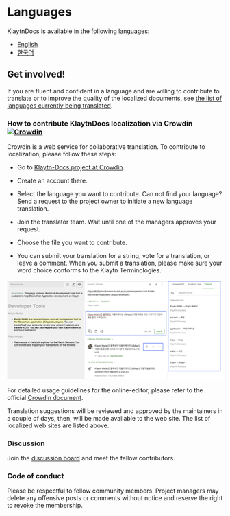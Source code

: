 # Languages <a id="languages"></a>

KlaytnDocs is available in the following languages:

- [English](https://docs.klaytn.com)
- [한국어](https://ko.docs.klaytn.com)


## Get involved! <a id="get-involved"></a>

If you are fluent and confident in a language and are willing to contribute to translate or to improve the quality of the localized documents, see [the list of languages currently being translated](https://crowdin.com/project/klaytn-docs).

### How to contribute KlaytnDocs localization via Crowdin [![Crowdin](https://badges.crowdin.net/klaytn-docs/localized.svg)](https://crowdin.com/project/klaytn-docs) <a id="how-to-contribute-klaytndocs-localization-via-crowdin-crowdin-https-badges-crowd"></a>

Crowdin is a web service for collaborative translation. To contribute to localization, please follow these steps:

- Go to [Klaytn-Docs project at Crowdin](https://crowdin.com/project/klaytn-docs).

- Create an account there.

- Select the language you want to contribute. Can not find your language? Send a request to the project owner to initiate a new language translation.

- Join the translator team. Wait until one of the managers approves your request.

- Choose the file you want to contribute.

- You can submit your translation for a string, vote for a translation, or leave a comment. When you submit a translation, please make sure your word choice conforms to the Klaytn Terminologies.

![](languages/images/crowdin-editor.png)


For detailed usage guidelines for the online-editor, please refer to the official [Crowdin document](https://support.crowdin.com/online-editor/).


Translation suggestions will be reviewed and approved by the maintainers in a couple of days, then, will be made available to the web site. The list of localized web sites are listed above.

### Discussion  <a id="discussion"></a>
Join the [discussion board](https://crowdin.com/project/klaytn-docs/discussions) and meet the fellow contributors.

### Code of conduct <a id="code-of-conduct"></a>

Please be respectful to fellow community members. Project managers may delete any offensive posts or comments without notice and reserve the right to revoke the membership.  

 
